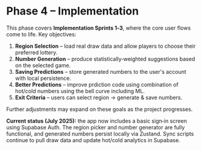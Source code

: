 # Phase 4 – Implementation

This phase covers **Implementation Sprints 1‑3**, where the core user flows come to life. Key objectives:

1. **Region Selection** – load real draw data and allow players to choose their preferred lottery.
2. **Number Generation** – produce statistically‑weighted suggestions based on the selected game.
3. **Saving Predictions** – store generated numbers to the user's account with local persistence.
4. **Better Predictions** – improve prdiction code using combination of hot/cold numbers using the bell curve including ML.
5. **Exit Criteria** – users can select region → generate & save numbers.

Further adjustments may expand on these goals as the project progresses.

**Current status (July 2025):** the app now includes a basic sign‑in screen using Supabase Auth. The region picker and number generator are fully functional, and generated numbers persist locally via Zustand. Sync scripts continue to pull draw data and update hot/cold analytics in Supabase.
